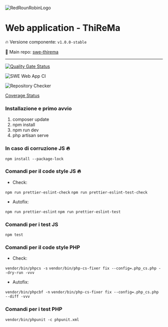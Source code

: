 ![RedRounRobinLogo](https://i.imgur.com/3Dcv4vs.png)

# Web application - ThiReMa

:fire: Versione componente: `v1.0.0-stable` 

:pushpin: Main repo: [swe-thirema](https://github.com/RedRoundRobin/swe-thirema)

---

[![Quality Gate Status](https://sonarcloud.io/api/project_badges/measure?project=RedRoundRobin_swe-webapp&metric=alert_status)](https://sonarcloud.io/dashboard?id=RedRoundRobin_swe-webapp)

![SWE Web App CI](https://github.com/RedRoundRobin/swe-webapp/workflows/SWE%20Web%20App%20CI/badge.svg)

![Repository Checker](https://github.com/RedRoundRobin/swe-webapp/workflows/Repository%20Checker/badge.svg)

[Coverage Status](https://coveralls.io/github/RedRoundRobin/swe-webapp?branch=develop)


### Installazione e primo avvio

1. composer update
2. npm install
3. npm run dev
4. php artisan serve


### In caso di corruzione JS :fire:

`npm install --package-lock`

### Comandi per il code style JS :fire:

- Check:

`npm run prettier-eslint-check`
`npm run prettier-eslint-test-check`

- Autofix:

`npm run prettier-eslint`
`npm run prettier-eslint-test`


### Comandi per i test JS

`npm test`


### Comandi per il code style PHP 

- Check:

`vendor/bin/phpcs -s`
`vendor/bin/php-cs-fixer fix --config=.php_cs.php --dry-run -vvv`

- Autofix: 

`vendor/bin/phpcbf -n`
`vendor/bin/php-cs-fixer fix --config=.php_cs.php --diff -vvv`


### Comandi per i test PHP

`vendor/bin/phpunit -c phpunit.xml`

